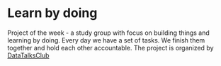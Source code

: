 # Learn by doing
Project of the week - a study group with focus on building things and learning by doing.
Every day we have a set of tasks. We finish them together and hold each other accountable.
The project is organized by [DataTalksClub](https://github.com/DataTalksClub)
